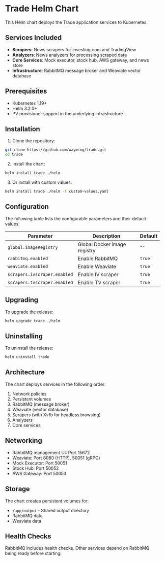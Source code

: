 # Trade Helm Chart

This Helm chart deploys the Trade application services to Kubernetes

## Services Included

- **Scrapers**: News scrapers for investing.com and TradingView
- **Analyzers**: News analyzers for processing scraped data
- **Core Services**: Mock executor, stock hub, AWS gateway, and news store
- **Infrastructure**: RabbitMQ message broker and Weaviate vector database

## Prerequisites

- Kubernetes 1.19+
- Helm 3.2.0+
- PV provisioner support in the underlying infrastructure

## Installation

1. Clone the repository:
```bash
git clone https://github.com/wayming/trade.git
cd trade
```

2. Install the chart:
```bash
helm install trade ./helm
```

3. Or install with custom values:
```bash
helm install trade ./helm -f custom-values.yaml
```

## Configuration

The following table lists the configurable parameters and their default values:

| Parameter | Description | Default |
|-----------|-------------|---------|
| `global.imageRegistry` | Global Docker image registry | `""` |
| `rabbitmq.enabled` | Enable RabbitMQ | `true` |
| `weaviate.enabled` | Enable Weaviate | `true` |
| `scrapers.ivscraper.enabled` | Enable IV scraper | `true` |
| `scrapers.tvscraper.enabled` | Enable TV scraper | `true` |

## Upgrading

To upgrade the release:
```bash
helm upgrade trade ./helm
```

## Uninstalling

To uninstall the release:
```bash
helm uninstall trade
```

## Architecture

The chart deploys services in the following order:
1. Network policies
2. Persistent volumes
3. RabbitMQ (message broker)
4. Weaviate (vector database)
5. Scrapers (with Xvfb for headless browsing)
6. Analyzers
7. Core services

## Networking

- RabbitMQ management UI: Port 15672
- Weaviate: Port 8080 (HTTP), 50051 (gRPC)
- Mock Executor: Port 50051
- Stock Hub: Port 50052
- AWS Gateway: Port 50053

## Storage

The chart creates persistent volumes for:
- `/app/output` - Shared output directory
- RabbitMQ data
- Weaviate data

## Health Checks

RabbitMQ includes health checks. Other services depend on RabbitMQ being ready before starting.
